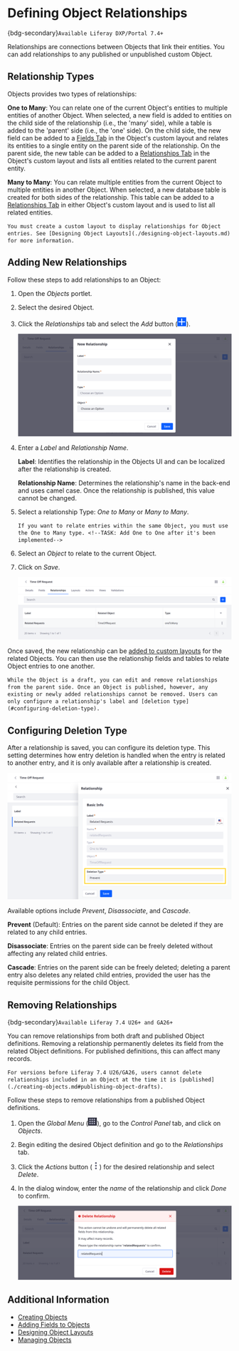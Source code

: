 # Defining Object Relationships

{bdg-secondary}`Available Liferay DXP/Portal 7.4+`

Relationships are connections between Objects that link their entities. You can add relationships to any published or unpublished custom Object.<!--TASK: Include system Objects once supported; "You can add relationships to any published or unpublished Object, including both system and custom Objects."-->

## Relationship Types

Objects provides two types of relationships:

<!--TASK: Add One to One after it's been implemented-->

**One to Many**: You can relate one of the current Object's entities to multiple entities of another Object. When selected, a new field is added to entities on the child side of the relationship (i.e., the 'many' side), while a table is added to the 'parent' side (i.e., the 'one' side). On the child side, the new field can be added to a [Fields Tab](./designing-object-layouts.md#adding-fields-tabs) in the Object's custom layout and relates its entities to a single entity on the parent side of the relationship. On the parent side, the new table can be added to a [Relationships Tab](./designing-object-layouts.md#adding-relationships-tabs) in the Object's custom layout and lists all entities related to the current parent entity. <!--REFINE-->

**Many to Many**: You can relate multiple entities from the current Object to multiple entities in another Object. When selected, a new database table is created for both sides of the relationship. This table can be added to a [Relationships Tab](./designing-object-layouts.md#adding-relationships-tabs) in either Object's custom layout and is used to list all related entities. <!--REFINE-->

```{important}
You must create a custom layout to display relationships for Object entries. See [Designing Object Layouts](./designing-object-layouts.md) for more information. 
```

## Adding New Relationships

Follow these steps to add relationships to an Object:

1. Open the *Objects* portlet.

1. Select the desired Object.

1. Click the *Relationships* tab and select the *Add* button (![Add Button](../../../images/icon-add.png)).

   ![Click on the Add button in the Relationships tab, then enter a label abd name, and select a relationship type and the desired Object.](./defining-object-relationships/images/01.png)

1. Enter a *Label* and *Relationship Name*.

   **Label**: Identifies the relationship in the Objects UI and can be localized after the relationship is created.

   **Relationship Name**: Determines the relationship's name in the back-end and uses camel case. Once the relationship is published, this value cannot be changed.

1. Select a relationship Type: *One to Many* or *Many to Many*. <!--TASK: Add One to One after it's been implemented-->

   ```{note}
   If you want to relate entries within the same Object, you must use the One to Many type. <!--TASK: Add One to One after it's been implemented-->
   ```

1. Select an *Object* to relate to the current Object.

1. Click on *Save*.

   ![After clicking Save, the saved relationship is listed in the Relationships tab.](./defining-object-relationships/images/02.png)

Once saved, the new relationship can be [added to custom layouts](./designing-object-layouts.md) for the related Objects. You can then use the relationship fields and tables to relate Object entries to one another.

```{important}
While the Object is a draft, you can edit and remove relationships from the parent side. Once an Object is published, however, any existing or newly added relationships cannot be removed. Users can only configure a relationship's label and [deletion type](#configuring-deletion-type).
```

## Configuring Deletion Type

After a relationship is saved, you can configure its deletion type. This setting determines how entry deletion is handled when the entry is related to another entry, and it is only available after a relationship is created.

![After creating a relationship, you can configure its deletion type.](./defining-object-relationships/images/03.png)

Available options include *Prevent*, *Disassociate*, and *Cascade*.

**Prevent** (Default): Entries on the parent side cannot be deleted if they are related to any child entries.

**Disassociate**: Entries on the parent side can be freely deleted without affecting any related child entries.

**Cascade**: Entries on the parent side can be freely deleted; deleting a parent entry also deletes any related child entries, provided the user has the requisite permissions for the child Object.

## Removing Relationships

{bdg-secondary}`Available Liferay 7.4 U26+ and GA26+`

You can remove relationships from both draft and published Object definitions. Removing a relationship permanently deletes its field from the related Object definitions. For published definitions, this can affect many records.

```{important}
For versions before Liferay 7.4 U26/GA26, users cannot delete relationships included in an Object at the time it is [published](./creating-objects.md#publishing-object-drafts).
```

Follow these steps to remove relationships from a published Object definitions.

1. Open the *Global Menu* (![Global Menu](../../../images/icon-applications-menu.png)), go to the *Control Panel* tab, and click on *Objects*.

1. Begin editing the desired Object definition and go to the *Relationships* tab.

1. Click the *Actions* button (![Actions Button](../../../images/icon-actions.png)) for the desired relationship and select *Delete*.

1. In the dialog window, enter the *name* of the relationship and click *Done* to confirm.

   ![Enter the name of the relationship and click Done.](./defining-object-relationships/images/04.png)

## Additional Information

* [Creating Objects](./creating-objects.md)
* [Adding Fields to Objects](./adding-fields-to-objects.md)
* [Designing Object Layouts](./designing-object-layouts.md)
* [Managing Objects](./managing-objects.md)
